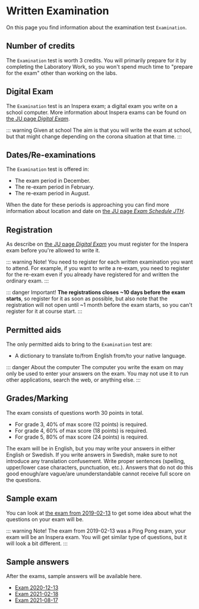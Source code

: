 <SetTitle title="Introduction to Script Programming" />

# Written Examination
On this page you find information about the examination test `Examination`.

## Number of credits
The `Examination` test is worth 3 credits. You will primarily prepare for it by completing the Laboratory Work, so you won't spend much time to "prepare for the exam" other than working on the labs.

## Digital Exam
The `Examination` test is an Inspera exam; a digital exam you write on a school computer. More information about Inspera exams can be found on [the JU page *Digital Exam*](https://ju.se/student/en/digital-exam.html).

::: warning Given at school
The aim is that you will write the exam at school, but that might change depending on the corona situation at that time.
:::

## Dates/Re-examinations
The `Examination` test is offered in:

* The exam period in December.
* The re-exam period in February.
* The re-exam period in August.

When the date for these periods is approaching you can find more information about location and date on [the JU page *Exam Schedule JTH*](https://ju.se/student/en/studies/examination/exam-schedule-jth.html).

## Registration
As describe on [the JU page *Digital Exam*](https://ju.se/student/en/digital-exam.html) you must register for the Inspera exam before you're allowed to write it.

::: warning Note!
You need to register for each written examination you want to attend. For example, if you want to write a re-exam, you need to register for the re-exam even if you already have registered for and written the ordinary exam.
:::

::: danger Important!
**The registrations closes ~10 days before the exam starts**, so register for it as soon as possible, but also note that the registration will not open until ~1 month before the exam starts, so you can't register for it at course start.
:::

## Permitted aids
The only permitted aids to bring to the `Examination` test are:

* A dictionary to translate to/from English from/to your native language.

::: danger About the computer
The computer you write the exam on may only be used to enter your answers on the exam. You may not use it to run other applications, search the web, or anything else.
:::

## Grades/Marking
The exam consists of questions worth 30 points in total.

* For grade 3, 40% of max score (12 points) is required.
* For grade 4, 60% of max score (18 points) is required.
* For grade 5, 80% of max score (24 points) is required.

The exam will be in English, but you may write your answers in either English or Swedish. If you write answers in Swedish, make sure to not introduce any translation confusement. Write proper sentences (spelling, upper/lower case characters, punctuation, etc.). Answers that do not do this good enough/are vague/are ununderstandable cannot receive full score on the questions.

## Sample exam
You can look at [the exam from 2019-02-13](static-files/exam-2019-02-13.pdf) to get some idea about what the questions on your exam will be.

::: warning Note!
The exam from 2019-02-13 was a Ping Pong exam, your exam will be an Inspera exam. You will get similar type of questions, but it will look a bit different.
:::

## Sample answers
After the exams, sample answers will be available here.

* [Exam 2020-12-13](./exams/exam-2020-12-13-sample-answers/)
* [Exam 2021-02-18](./exams/exam-2021-02-18-sample-answers/)
* [Exam 2021-08-17](./exams/exam-2021-08-17-sample-answers/)